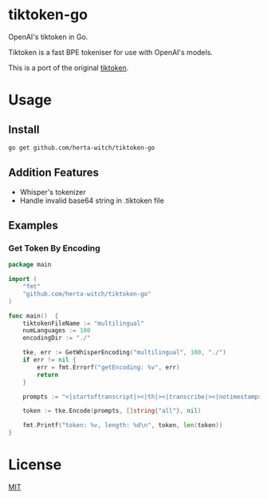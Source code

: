 # tiktoken-go
OpenAI's tiktoken in Go. 

Tiktoken is a fast BPE tokeniser for use with OpenAI's models.

This is a port of the original [tiktoken](https://github.com/openai/tiktoken).  

# Usage
## Install

```bash
go get github.com/herta-witch/tiktoken-go
```

## Addition Features
 - Whisper's tokenizer
 - Handle invalid base64 string in .tiktoken file

## Examples
### Get Token By Encoding

```go
package main

import (
    "fmt"
    "github.com/herta-witch/tiktoken-go"
)

func main()  {
	tiktokenFileName := "multilingual"
	numLanguages := 100
	encodingDir := "./"

	tke, err := GetWhisperEncoding("multilingual", 100, "./")
	if err != nil {
		err = fmt.Errorf("getEncoding: %v", err)
		return
	}

	prompts := "<|startoftranscript|><|th|><|transcribe|><|notimestamps|>"

	token := tke.Encode(prompts, []string{"all"}, nil)

	fmt.Printf("token: %v, length: %d\n", token, len(token))
}
```

# License
[MIT](./LICENSE)
